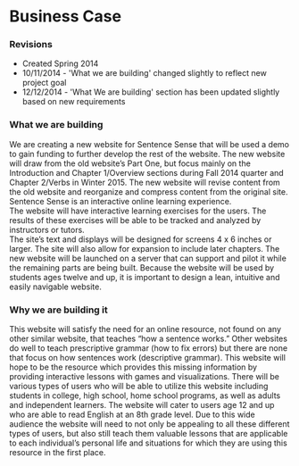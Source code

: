 ﻿# Business Case

### Revisions
* Created Spring 2014
* 10/11/2014 - 'What we are building' changed slightly to reflect new project goal
* 12/12/2014 - 'What We are building' section has been updated slightly based on new requirements

### What we are building
We are creating a new website for Sentence Sense that will be used a demo to gain funding to further develop the rest of the website.
The new website will draw from the old website’s Part One, but focus mainly on the Introduction and Chapter 1/Overview sections during Fall 2014 quarter and Chapter 2/Verbs in Winter 2015.
The new website will revise content from the old website and reorganize and 
compress content from the original site.  Sentence Sense is an interactive online learning experience.  
The website will have interactive learning exercises 
for the users.  The results of these exercises will be able to be tracked and analyzed by instructors or tutors.  
The site’s text and displays will be designed for screens 4 x 6 inches or larger. The site 
will also allow for expansion to include later chapters.  The new website will be launched on a server that can
support and pilot it while the remaining parts are being built. Because the website will be used by students ages 
twelve and up, it is important to design a lean, intuitive and easily navigable website.  

### Why we are building it
This website will satisfy the need for an online resource, not found on any other similar website, that teaches 
“how a sentence works.” Other websites do well to teach prescriptive grammar (how to fix errors) but there are none
that focus on how sentences work (descriptive grammar). This website will hope to be the resource which provides 
this missing information by providing interactive lessons with games and visualizations. There will be various 
types of users who will be able to utilize this website including students in college, high school, home school 
programs, as well as adults and independent learners. The website will cater to users age 12 and up who are able to 
read English at an 8th grade level. Due to this wide audience the website will need to not only be appealing to all 
these different types of users, but also still teach them valuable lessons that are applicable to each individual’s 
personal life and situations for which they are using this resource in the first place.
